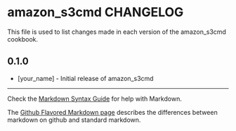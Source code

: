 amazon_s3cmd CHANGELOG
======================

This file is used to list changes made in each version of the amazon_s3cmd cookbook.

0.1.0
-----
- [your_name] - Initial release of amazon_s3cmd

- - -
Check the [Markdown Syntax Guide](http://daringfireball.net/projects/markdown/syntax) for help with Markdown.

The [Github Flavored Markdown page](http://github.github.com/github-flavored-markdown/) describes the differences between markdown on github and standard markdown.
